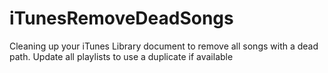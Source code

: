 iTunesRemoveDeadSongs
=====================

Cleaning up your iTunes Library document to remove all songs with a dead path.  Update all playlists to use a duplicate if available